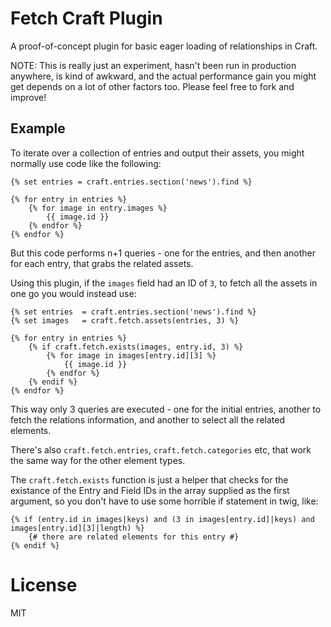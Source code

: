 # Fetch Craft Plugin

A proof-of-concept plugin for basic eager loading of relationships in Craft.

NOTE: This is really just an experiment, hasn't been run in production anywhere, is kind of awkward,
and the actual performance gain you might get depends on a lot of other factors too. Please feel free to fork and improve!

## Example

To iterate over a collection of entries and output their assets, you might normally use code like
the following:

```twig
{% set entries = craft.entries.section('news').find %}

{% for entry in entries %}
	{% for image in entry.images %}
		{{ image.id }}
	{% endfor %}
{% endfor %}
```

But this code performs n+1 queries - one for the entries, and then another for each entry, that
grabs the related assets.

Using this plugin, if the `images` field had an ID of `3`, to fetch all the assets in one go you
would instead use:

```twig
{% set entries  = craft.entries.section('news').find %}
{% set images   = craft.fetch.assets(entries, 3) %}

{% for entry in entries %}
	{% if craft.fetch.exists(images, entry.id, 3) %}
		{% for image in images[entry.id][3] %}
			{{ image.id }}
		{% endfor %}
	{% endif %}
{% endfor %}
```

This way only 3 queries are executed - one for the initial entries, another to fetch the relations
information, and another to select all the related elements.

There's also `craft.fetch.entries`, `craft.fetch.categories` etc, that work the same way for the other element types.

The `craft.fetch.exists` function is just a helper that checks for the existance of the Entry and Field IDs in the array supplied as the first argument, so you don't have to use some horrible if statement in twig, like:

```twig
{% if (entry.id in images|keys) and (3 in images[entry.id]|keys) and images[entry.id][3]|length) %}
    {# there are related elements for this entry #}
{% endif %}
```

# License

MIT
